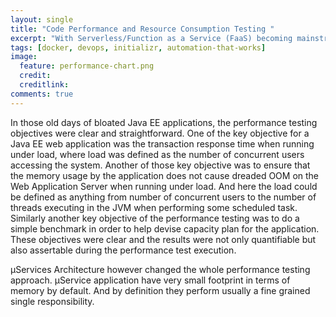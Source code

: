 ```yaml
---
layout: single
title: "Code Performance and Resource Consumption Testing "
excerpt: "With Serverless/Function as a Service (FaaS) becoming mainstream the Performance & Resource Consumption testing has become ever more important"
tags: [docker, devops, initializr, automation-that-works]
image:
  feature: performance-chart.png
  credit: 
  creditlink: 
comments: true
---
```


In those old days of bloated Java EE applications, the performance testing objectives were clear and straightforward. 
One of the key objective for a Java EE web application was the transaction response time when running under load, where load was defined as the number of concurrent users accessing the system.
Another of those key objective was to ensure that the memory usage by the application does not cause dreaded OOM on the Web Application Server when running under load. And here the load could be defined as anything from number of concurrent users to the number of threads executing in the JVM when performing some scheduled task.
Similarly another key objective of the performance testing was to do a simple benchmark in order to help devise capacity plan for the application.
These objectives were clear and the results were not only quantifiable but also assertable during the performance test execution.

µServices Architecture however changed the whole performance testing approach. µService application have very small footprint in terms of memory by default. And by definition they perform usually a fine grained single responsibility.
        
  